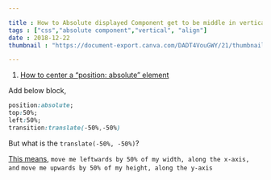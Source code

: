 ```yaml
---

title : How to Absolute displayed Component get to be middle in vertical align?
tags : ["css","absolute component","vertical", "align"]
date : 2018-12-22
thumbnail : "https://document-export.canva.com/DADT4VouGWY/21/thumbnail/0001-1417000423.png"

---
```



1. [How to center a “position: absolute” element](https://stackoverflow.com/questions/8508275/how-to-center-a-position-absolute-element)

Add below block,

```css
position:absolute;
top:50%;
left:50%;
transition:translate(-50%,-50%)
```


But what is the `translate(-50%, -50%)`?

[This means](https://stackoverflow.com/questions/46184458/transform-translate-50-50/), 
`move me leftwards by 50% of my width, along the x-axis, and`
`move me upwards by 50% of my height, along the y-axis`

